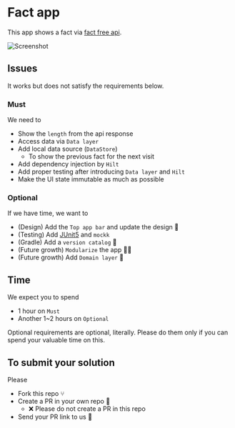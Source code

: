 # Fact app
This app shows a fact via [fact free api](https://catfact.ninja/fact).

![Screenshot](./fact_app.png)

## Issues
It works but does not satisfy the requirements below.

### Must
We need to
- Show the `length` from the api response
- Access data via `Data layer`
- Add local data source (`DataStore`)
  - To show the previous fact for the next visit
- Add dependency injection by `Hilt`
- Add proper testing after introducing `Data layer` and `Hilt`
- Make the UI state immutable as much as possible

### Optional
If we have time, we want to
- (Design) Add the `Top app bar` and update the design 🏰
- (Testing) Add [JUnit5](https://github.com/mannodermaus/android-junit5) and `mockk`
- (Gradle) Add a `version catalog` 📗
- (Future growth) `Modularize` the app ✌🏻
- (Future growth) Add `Domain layer` 🚴‍️

## Time
We expect you to spend
- 1 hour on `Must`
- Another 1~2 hours on `Optional`

Optional requirements are optional, literally.  Please do them only if you can spend your valuable time on this.

## To submit your solution
Please
- Fork this repo ⑂
- Create a PR in your own repo 📝
  - ❌ Please do not create a PR in this repo
- Send your PR link to us 🙏
